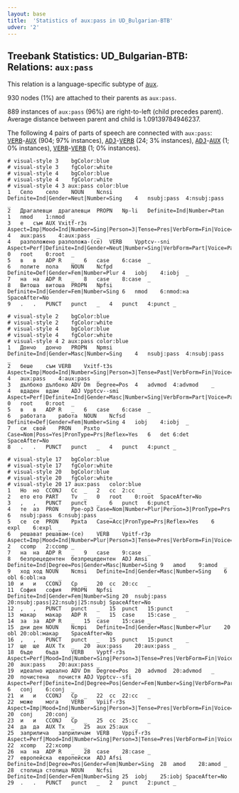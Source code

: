 ```yaml
---
layout: base
title:  'Statistics of aux:pass in UD_Bulgarian-BTB'
udver: '2'
---
```


## Treebank Statistics: UD_Bulgarian-BTB: Relations: `aux:pass`

This relation is a language-specific subtype of <tt><a href="bg_btb-dep-aux.html">aux</a></tt>.

930 nodes (1%) are attached to their parents as `aux:pass`.

889 instances of `aux:pass` (96%) are right-to-left (child precedes parent).
Average distance between parent and child is 1.09139784946237.

The following 4 pairs of parts of speech are connected with `aux:pass`: <tt><a href="bg_btb-pos-VERB.html">VERB</a></tt>-<tt><a href="bg_btb-pos-AUX.html">AUX</a></tt> (904; 97% instances), <tt><a href="bg_btb-pos-ADJ.html">ADJ</a></tt>-<tt><a href="bg_btb-pos-VERB.html">VERB</a></tt> (24; 3% instances), <tt><a href="bg_btb-pos-ADJ.html">ADJ</a></tt>-<tt><a href="bg_btb-pos-AUX.html">AUX</a></tt> (1; 0% instances), <tt><a href="bg_btb-pos-VERB.html">VERB</a></tt>-<tt><a href="bg_btb-pos-VERB.html">VERB</a></tt> (1; 0% instances).


~~~ conllu
# visual-style 3	bgColor:blue
# visual-style 3	fgColor:white
# visual-style 4	bgColor:blue
# visual-style 4	fgColor:white
# visual-style 4 3 aux:pass	color:blue
1	Село	село	NOUN	Ncnsi	Definite=Ind|Gender=Neut|Number=Sing	4	nsubj:pass	4:nsubj:pass	_
2	Драгалевци	драгалевци	PROPN	Np-li	Definite=Ind|Number=Ptan	1	nmod	1:nmod	_
3	е	съм	AUX	Vxitf-r3s	Aspect=Imp|Mood=Ind|Number=Sing|Person=3|Tense=Pres|VerbForm=Fin|Voice=Act	4	aux:pass	4:aux:pass	_
4	разположено	разположа-(се)	VERB	Vpptcv--sni	Aspect=Perf|Definite=Ind|Gender=Neut|Number=Sing|VerbForm=Part|Voice=Pass	0	root	0:root	_
5	в	в	ADP	R	_	6	case	6:case	_
6	полите	пола	NOUN	Ncfpd	Definite=Def|Gender=Fem|Number=Plur	4	iobj	4:iobj	_
7	на	на	ADP	R	_	8	case	8:case	_
8	Витоша	витоша	PROPN	Npfsi	Definite=Ind|Gender=Fem|Number=Sing	6	nmod	6:nmod:на	SpaceAfter=No
9	.	.	PUNCT	punct	_	4	punct	4:punct	_

~~~


~~~ conllu
# visual-style 2	bgColor:blue
# visual-style 2	fgColor:white
# visual-style 4	bgColor:blue
# visual-style 4	fgColor:white
# visual-style 4 2 aux:pass	color:blue
1	Дончо	дончо	PROPN	Npmsi	Definite=Ind|Gender=Masc|Number=Sing	4	nsubj:pass	4:nsubj:pass	_
2	беше	съм	VERB	Vxitf-t3s	Aspect=Imp|Mood=Ind|Number=Sing|Person=3|Tense=Past|VerbForm=Fin|Voice=Act	4	aux:pass	4:aux:pass	_
3	дълбоко	дълбоко	ADV	Dm	Degree=Pos	4	advmod	4:advmod	_
4	вдаден	вдам	ADJ	Vpptcv--smi	Aspect=Perf|Definite=Ind|Gender=Masc|Number=Sing|VerbForm=Part|Voice=Pass	0	root	0:root	_
5	в	в	ADP	R	_	6	case	6:case	_
6	работата	работа	NOUN	Ncfsd	Definite=Def|Gender=Fem|Number=Sing	4	iobj	4:iobj	_
7	си	свой	PRON	Psxto	Case=Nom|Poss=Yes|PronType=Prs|Reflex=Yes	6	det	6:det	SpaceAfter=No
8	.	.	PUNCT	punct	_	4	punct	4:punct	_

~~~


~~~ conllu
# visual-style 17	bgColor:blue
# visual-style 17	fgColor:white
# visual-style 20	bgColor:blue
# visual-style 20	fgColor:white
# visual-style 20 17 aux:pass	color:blue
1	Но	но	CCONJ	Cc	_	2	cc	2:cc	_
2	ето	ето	PART	Tv	_	0	root	0:root	SpaceAfter=No
3	,	,	PUNCT	punct	_	6	punct	6:punct	_
4	те	аз	PRON	Ppe-op3	Case=Nom|Number=Plur|Person=3|PronType=Prs	6	nsubj:pass	6:nsubj:pass	_
5	се	се	PRON	Ppxta	Case=Acc|PronType=Prs|Reflex=Yes	6	expl	6:expl	_
6	решават	решавам-(се)	VERB	Vpitf-r3p	Aspect=Imp|Mood=Ind|Number=Plur|Person=3|Tense=Pres|VerbForm=Fin|Voice=Act	2	ccomp	2:ccomp	_
7	на	на	ADP	R	_	9	case	9:case	_
8	безпрецедентен	безпрецедентен	ADJ	Amsi	Definite=Ind|Degree=Pos|Gender=Masc|Number=Sing	9	amod	9:amod	_
9	ход	ход	NOUN	Ncmsi	Definite=Ind|Gender=Masc|Number=Sing	6	obl	6:obl:на	_
10	и	и	CCONJ	Cp	_	20	cc	20:cc	_
11	София	софия	PROPN	Npfsi	Definite=Ind|Gender=Fem|Number=Sing	20	nsubj:pass	20:nsubj:pass|22:nsubj|25:nsubj	SpaceAfter=No
12	,	,	PUNCT	punct	_	15	punct	15:punct	_
13	макар	макар	ADP	R	_	15	case	15:case	_
14	за	за	ADP	R	_	15	case	15:case	_
15	дни	ден	NOUN	Ncmpi	Definite=Ind|Gender=Masc|Number=Plur	20	obl	20:obl:макар	SpaceAfter=No
16	,	,	PUNCT	punct	_	15	punct	15:punct	_
17	ще	ще	AUX	Tx	_	20	aux:pass	20:aux:pass	_
18	бъде	бъда	VERB	Vyptf-r3s	Aspect=Perf|Mood=Ind|Number=Sing|Person=3|Tense=Pres|VerbForm=Fin|Voice=Act	20	aux:pass	20:aux:pass	_
19	идеално	идеално	ADV	Dm	Degree=Pos	20	advmod	20:advmod	_
20	почистена	почистя	ADJ	Vpptcv--sfi	Aspect=Perf|Definite=Ind|Degree=Pos|Gender=Fem|Number=Sing|VerbForm=Part|Voice=Pass	6	conj	6:conj	_
21	и	и	CCONJ	Cp	_	22	cc	22:cc	_
22	може	мога	VERB	Vpiif-r3s	Aspect=Imp|Mood=Ind|Number=Sing|Person=3|Tense=Pres|VerbForm=Fin|Voice=Act	20	conj	20:conj	_
23	и	и	CCONJ	Cp	_	25	cc	25:cc	_
24	да	да	AUX	Tx	_	25	aux	25:aux	_
25	заприлича	заприличам	VERB	Vppif-r3s	Aspect=Perf|Mood=Ind|Number=Sing|Person=3|Tense=Pres|VerbForm=Fin|Voice=Act	22	xcomp	22:xcomp	_
26	на	на	ADP	R	_	28	case	28:case	_
27	европейска	европейски	ADJ	Afsi	Definite=Ind|Degree=Pos|Gender=Fem|Number=Sing	28	amod	28:amod	_
28	столица	столица	NOUN	Ncfsi	Definite=Ind|Gender=Fem|Number=Sing	25	iobj	25:iobj	SpaceAfter=No
29	.	.	PUNCT	punct	_	2	punct	2:punct	_

~~~


